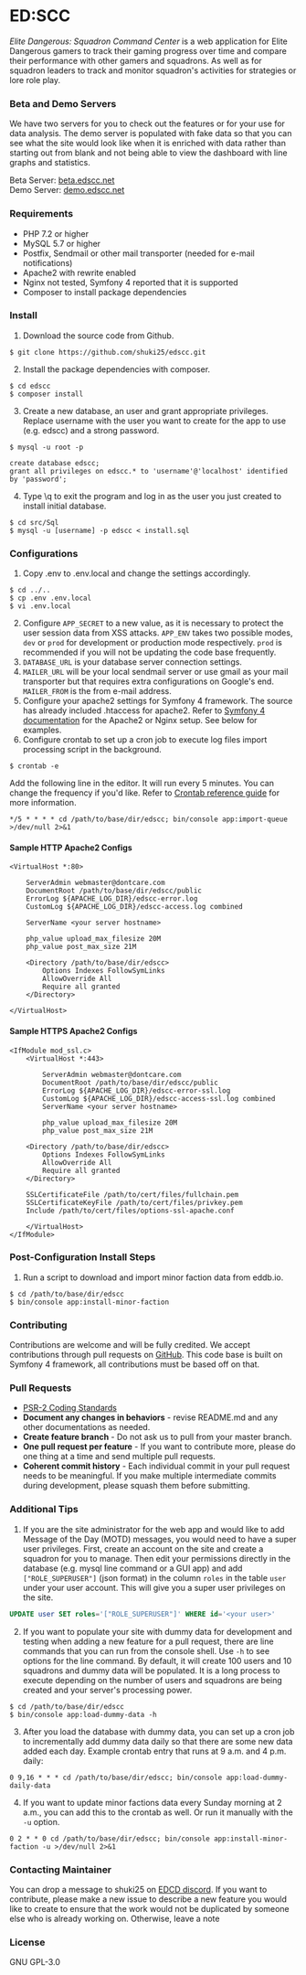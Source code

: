 # ED:SCC
*Elite Dangerous: Squadron Command Center* is a web application for Elite Dangerous gamers to track their gaming progress over time and compare their performance with other gamers and squadrons. As well as for squadron leaders to track and monitor squadron's activities for strategies or lore role play.

### Beta and Demo Servers
We have two servers for you to check out the features or for your use for data analysis.  The demo server is populated with fake data so that you can see what the site would look like when it is enriched with data rather than starting out from blank and not being able to view the dashboard with line graphs and statistics.

Beta Server: [beta.edscc.net](https://beta.edscc.net)<br>
Demo Server: [demo.edscc.net](https://demo.edscc.net)

### Requirements
* PHP 7.2 or higher
* MySQL 5.7 or higher
* Postfix, Sendmail or other mail transporter (needed for e-mail notifications)
* Apache2 with rewrite enabled
* Nginx not tested, Symfony 4 reported that it is supported
* Composer to install package dependencies

### Install
1. Download the source code from Github.
```
$ git clone https://github.com/shuki25/edscc.git
```
2. Install the package dependencies with composer.
```
$ cd edscc
$ composer install
```
3. Create a new database, an user and grant appropriate privileges. Replace username with the user you want to create for the app to use (e.g. edscc) and a strong password.
```
$ mysql -u root -p

create database edscc;
grant all privileges on edscc.* to 'username'@'localhost' identified by 'password';

```
4. Type \q to exit the program and log in as the user you just created to install initial database.
``` 
$ cd src/Sql
$ mysql -u [username] -p edscc < install.sql
```

### Configurations
1. Copy .env to .env.local and change the settings accordingly.
```
$ cd ../..
$ cp .env .env.local
$ vi .env.local
```
2. Configure `APP_SECRET` to a new value, as it is necessary to protect the user session data from XSS attacks. `APP_ENV` takes two possible modes, `dev` or `prod` for development or production mode respectively. `prod` is recommended if you will not be updating the code base frequently.
3. `DATABASE_URL` is your database server connection settings.
4. `MAILER_URL` will be your local sendmail server or use gmail as your mail transporter but that requires extra configurations on Google's end. `MAILER_FROM` is the from e-mail address.
5. Configure your apache2 settings for Symfony 4 framework. The source has already included .htaccess for apache2. Refer to [Symfony 4 documentation](https://symfony.com/doc/current/setup/web_server_configuration.html) for the Apache2 or Nginx setup. See below for examples.
6. Configure crontab to set up a cron job to execute log files import processing script in the background.

```
$ crontab -e
```
Add the following line in the editor. It will run every 5 minutes. You can change the frequency if you'd like. Refer to [Crontab reference guide](https://linuxconfig.org/linux-crontab-reference-guide) for more information.
```
*/5 * * * * cd /path/to/base/dir/edscc; bin/console app:import-queue >/dev/null 2>&1
```


#### Sample HTTP Apache2 Configs
```apacheconfig
<VirtualHost *:80>

    ServerAdmin webmaster@dontcare.com
    DocumentRoot /path/to/base/dir/edscc/public
    ErrorLog ${APACHE_LOG_DIR}/edscc-error.log
    CustomLog ${APACHE_LOG_DIR}/edscc-access.log combined

    ServerName <your server hostname>

    php_value upload_max_filesize 20M
    php_value post_max_size 21M

    <Directory /path/to/base/dir/edscc>
        Options Indexes FollowSymLinks
        AllowOverride All
        Require all granted
    </Directory>
    
</VirtualHost>
```

#### Sample HTTPS Apache2 Configs
```apacheconfig
<IfModule mod_ssl.c>
    <VirtualHost *:443>
    
        ServerAdmin webmaster@dontcare.com
        DocumentRoot /path/to/base/dir/edscc/public
        ErrorLog ${APACHE_LOG_DIR}/edscc-error-ssl.log
        CustomLog ${APACHE_LOG_DIR}/edscc-access-ssl.log combined
        ServerName <your server hostname>
    
        php_value upload_max_filesize 20M
        php_value post_max_size 21M
    
    <Directory /path/to/base/dir/edscc>
        Options Indexes FollowSymLinks
        AllowOverride All
        Require all granted
    </Directory>
    
    SSLCertificateFile /path/to/cert/files/fullchain.pem
    SSLCertificateKeyFile /path/to/cert/files/privkey.pem
    Include /path/to/cert/files/options-ssl-apache.conf
    
    </VirtualHost>
</IfModule>
```

### Post-Configuration Install Steps
1. Run a script to download and import minor faction data from eddb.io.
```
$ cd /path/to/base/dir/edscc
$ bin/console app:install-minor-faction
```

### Contributing
Contributions are welcome and will be fully credited. We accept contributions through pull requests on [GitHub](https://github.com/shuki25/edscc). This code base is built on Symfony 4 framework, all contributions must be based off on that.

### Pull Requests
* [PSR-2 Coding Standards](https://www.php-fig.org/psr/psr-2/)
* **Document any changes in behaviors** - revise README.md and any other documentations as needed.
* **Create feature branch** - Do not ask us to pull from your master branch.
* **One pull request per feature** - If you want to contribute more, please do one thing at a time and send multiple pull requests.
* **Coherent commit history** - Each individual commit in your pull request needs to be meaningful. If you make multiple intermediate commits during development, please squash them before submitting.

### Additional Tips
1. If you are the site administrator for the web app and would like to add Message of the Day (MOTD) messages, you would need to have a super user privileges. First, create an account on the site and create a squadron for you to manage. Then edit your permissions directly in the database (e.g. mysql line command or a GUI app) and add `["ROLE_SUPERUSER"]` (json format) in the column `roles` in the table `user` under your user account. This will give you a super user privileges on the site.
```sql
UPDATE user SET roles='["ROLE_SUPERUSER"]' WHERE id='<your user>'
```
2. If you want to populate your site with dummy data for development and testing when adding a new feature for a pull request, there are line commands that you can run from the console shell. Use `-h` to see options for the line command. By default, it will create 100 users and 10 squadrons and dummy data will be populated. It is a long process to execute depending on the number of users and squadrons are being created and your server's processing power.
```
$ cd /path/to/base/dir/edscc
$ bin/console app:load-dummy-data -h
```
3. After you load the database with dummy data, you can set up a cron job to incrementally add dummy data daily so that there are some new data added each day. Example crontab entry that runs at 9 a.m. and 4 p.m. daily:
```
0 9,16 * * * cd /path/to/base/dir/edscc; bin/console app:load-dummy-daily-data
```
4. If you want to update minor factions data every Sunday morning at 2 a.m., you can add this to the crontab as well. Or run it manually with the `-u` option.
```
0 2 * * 0 cd /path/to/base/dir/edscc; bin/console app:install-minor-faction -u >/dev/null 2>&1
```

### Contacting Maintainer
You can drop a message to shuki25 on [EDCD discord](https://discord.gg/zQjjutY). If you want to contribute, please make a new issue to describe a new feature you would like to create to ensure that the work would not be duplicated by someone else who is already working on. Otherwise, leave a note

### License
GNU GPL-3.0
